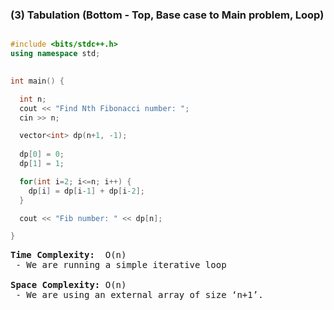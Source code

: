 ### (3) Tabulation (Bottom - Top, Base case to Main problem, Loop)

```cpp

#include <bits/stdc++.h> 
using namespace std;
 

int main() {

  int n;
  cout << "Find Nth Fibonacci number: ";
  cin >> n;

  vector<int> dp(n+1, -1);
  
  dp[0] = 0;
  dp[1] = 1;

  for(int i=2; i<=n; i++) {
    dp[i] = dp[i-1] + dp[i-2];
  }

  cout << "Fib number: " << dp[n];

}

```

</pre>

<pre><strong>Time Complexity: </strong> O(n)
 - We are running a simple iterative loop
  
<strong>Space Complexity:</strong> O(n)
 - We are using an external array of size ‘n+1’.
  
</pre>
